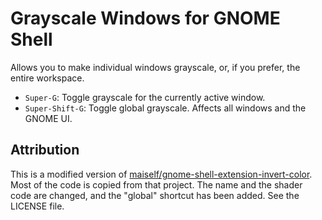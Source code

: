 # Grayscale Windows for GNOME Shell

Allows you to make individual windows grayscale, or, if you prefer, the entire workspace.

- `Super-G`: Toggle grayscale for the currently active window.
- `Super-Shift-G`: Toggle global grayscale. Affects all windows and the GNOME UI.

## Attribution
This is a modified version of [maiself/gnome-shell-extension-invert-color](https://github.com/maiself/gnome-shell-extension-invert-color). Most of the code is copied from that project. The name and the shader code are changed, and the "global" shortcut has been added. See the LICENSE file.
